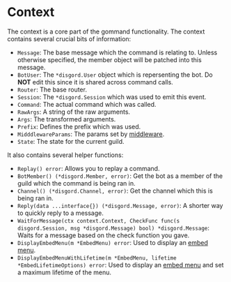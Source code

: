 # Context
The context is a core part of the gommand functionality. The context contains several crucial bits of information:

- `Message`: The base message which the command is relating to. Unless otherwise specified, the member object will be patched into this message.
- `BotUser`: The `*disgord.User` object which is repersenting the bot. Do **NOT** edit this since it is shared across command calls.
- `Router`: The base router.
- `Session`: The `*disgord.Session` which was used to emit this event.
- `Command`: The actual command which was called.
- `RawArgs`: A string of the raw arguments.
- `Args`: The transformed arguments.
- `Prefix`: Defines the prefix which was used.
- `MidddlewareParams`: The params set by [middleware](./middleware.md).
- `State`: The state for the current guild.

It also contains several helper functions:

- `Replay() error`: Allows you to replay a command.
- `BotMember() (*disgord.Member, error)`: Get the bot as a member of the guild which the command is being ran in.
- `Channel() (*disgord.Channel, error)`: Get the channel which this is being ran in.
- `Reply(data ...interface{}) (*disgord.Message, error)`: A shorter way to quickly reply to a message.
- `WaitForMessage(ctx context.Context, CheckFunc func(s disgord.Session, msg *disgord.Message) bool) *disgord.Message`: Waits for a message based on the check function you gave.
- `DisplayEmbedMenu(m *EmbedMenu) error`: Used to display an [embed menu](./embed-menus.md).
- `DisplayEmbedMenuWithLifetime(m *EmbedMenu, lifetime *EmbedLifetimeOptions) error`: Used to display an [embed menu](./embed-menus.md) and set a maximum lifetime of the menu.
